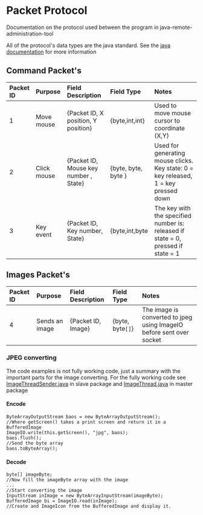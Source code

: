 # Packet Protocol #
Documentation on the protocol used between the program in java-remote-administration-tool

All of the protocol's data types are the java standard. See the [java documentation](http://docs.oracle.com/javase/tutorial/java/nutsandbolts/datatypes.html) for more information

## Command Packet's ##

| **Packet ID** | **Purpose** | **Field Description** | **Field Type** |  **Notes** |
|:--------------|:------------|:----------------------|:---------------|:-----------|
| 1 | Move mouse | {Packet ID, X position, Y position} | {byte,int,int} | Used to move mouse cursor to coordinate (X,Y) |
| 2 | Click mouse | {Packet ID, Mouse key number , State} | {byte, byte, byte } | Used for generating mouse clicks. Key state: 0 = key released, 1 = key pressed down |
| 3 | Key event | {Packet ID, Key number, State} | {byte,int,byte | The key with the specified number is: released if state = 0, pressed if state = 1 |

## Images Packet's ##

| **Packet ID** | **Purpose** | **Field Description** | **Field Type** |  **Notes** |
|:--------------|:------------|:----------------------|:---------------|:-----------|
| 4 | Sends an image | {Packet ID, Image} | {byte, byte`[]`} | The image is converted to jpeg using ImageIO before sent over socket |

### JPEG converting ###

The code examples is not fully working code, just a summary with the important parts for the image converting. For the fully working code see [ImageThreadSender.java](http://code.google.com/p/java-remote-administration-tool/source/browse/src/slave/remoteControl/ImageThreadSender.java) in slave package and [ImageThread.java](http://code.google.com/p/java-remote-administration-tool/source/browse/src/master/remoteControl/ImageThread.java) in master package

#### Encode ####
```
ByteArrayOutputStream baos = new ByteArrayOutputStream();
//Where getScreen() takes a print screen and return it in a BufferedImage
ImageIO.write(this.getScreen(), "jpg", baos);
baos.flush();
//Send the byte array
baos.toByteArray();
```

#### Decode ####
```
byte[] imageByte;
//Now fill the imageByte array with the image
...
//Start converting the image
InputStream inImage = new ByteArrayInputStream(imageByte);
BufferedImage bi = ImageIO.read(inImage);
//Create and ImageIcon from the BufferedImage and display it.
```